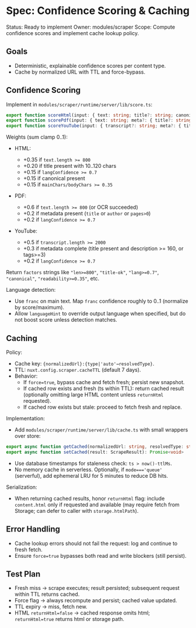 # Spec: Confidence Scoring & Caching

Status: Ready to implement
Owner: modules/scraper
Scope: Compute confidence scores and implement cache lookup policy.

## Goals
- Deterministic, explainable confidence scores per content type.
- Cache by normalized URL with TTL and force-bypass.

## Confidence Scoring

Implement in `modules/scraper/runtime/server/lib/score.ts`:

```ts
export function scoreHtml(input: { text: string; title?: string; canonical?: string; bodyChars?: number; mainChars?: number; langConfidence?: number }): { score: number; factors: string[] }
export function scorePdf(input: { text: string; meta?: { title?: string; author?: string; pages?: number }; langConfidence?: number }): { score: number; factors: string[] }
export function scoreYouTube(input: { transcript?: string; meta?: { title?: string; description?: string; tags?: string[] } ; langConfidence?: number }): { score: number; factors: string[] }
```

Weights (sum clamp 0..1):

- HTML:
  - +0.35 if `text.length >= 800`
  - +0.20 if title present with 10..120 chars
  - +0.15 if `langConfidence >= 0.7`
  - +0.15 if canonical present
  - +0.15 if `mainChars/bodyChars >= 0.35`

- PDF:
  - +0.6 if `text.length >= 800` (or OCR succeeded)
  - +0.2 if metadata present (`title` or `author` or `pages>0`)
  - +0.2 if `langConfidence >= 0.7`

- YouTube:
  - +0.5 if `transcript.length >= 2000`
  - +0.3 if metadata complete (title present and description >= 160, or tags>=3)
  - +0.2 if `langConfidence >= 0.7`

Return `factors` strings like `"len>=800"`, `"title-ok"`, `"lang>=0.7"`, `"canonical"`, `"readability>=0.35"`, etc.

Language detection:
- Use `franc` on main text. Map `franc` confidence roughly to 0..1 (normalize by score/maximum).
- Allow `languageHint` to override output language when specified, but do not boost score unless detection matches.

## Caching

Policy:
- Cache key: `{normalizedUrl}:{type|'auto'→resolvedType}`.
- TTL: `nuxt.config.scraper.cacheTTL` (default 7 days).
- Behavior:
  - If `force=true`, bypass cache and fetch fresh; persist new snapshot.
  - If cached row exists and fresh (ts within TTL): return cached result (optionally omitting large HTML content unless `returnHtml` requested).
  - If cached row exists but stale: proceed to fetch fresh and replace.

Implementation:
- Add `modules/scraper/runtime/server/lib/cache.ts` with small wrappers over store:

```ts
export async function getCached(normalizedUrl: string, resolvedType: string, ttlMs: number): Promise<ScrapeResult | null>
export async function setCached(result: ScrapeResult): Promise<void>
```

- Use database timestamps for staleness check: `ts > now()-ttlMs`.
- No memory cache in serverless. Optionally, if `mode==='queue'` (serverful), add ephemeral LRU for 5 minutes to reduce DB hits.

Serialization:
- When returning cached results, honor `returnHtml` flag: include `content.html` only if requested and available (may require fetch from Storage; can defer to caller with `storage.htmlPath`).

## Error Handling
- Cache lookup errors should not fail the request: log and continue to fresh fetch.
- Ensure `force=true` bypasses both read and write blockers (still persist).

## Test Plan
- Fresh miss → scrape executes; result persisted; subsequent request within TTL returns cached.
- Force flag → always recompute and persist; cached value updated.
- TTL expiry → miss, fetch new.
- HTML `returnHtml=false` → cached response omits html; `returnHtml=true` returns html or storage path.
